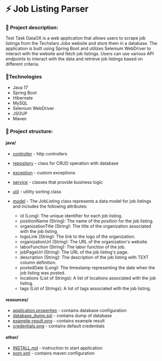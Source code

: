 # ⚡ Job Listing Parser

### 📄 Project description:

Test Task DataOX is a web application that allows users to scrape job listings from the Techstars Jobs website and store them in a database. 
The application is built using Spring Boot and utilizes Selenium WebDriver to interact with the website and fetch job listings. 
Users can use various API endpoints to interact with the data and retrieve job listings based on different criteria.

### 🔨Technologies
- Java 17 
- Spring Boot 
- Hibernate 
- MySQL 
- Selenium WebDriver 
- JSOUP
- Maven


### 📂 Project structure:
#### java/
- [controller](src%2Fmain%2Fjava%2Fcom%2Fexample%2Ftesttaskdataox%2Fcontroller) - http controllers
- [repository](src%2Fmain%2Fjava%2Fcom%2Fexample%2Ftesttaskdataox%2Frepository) - class for CRUD operation with database
- [exception](src%2Fmain%2Fjava%2Fcom%2Fexample%2Ftesttaskdataox%2Fexception) - custom exceptions
- [service](src%2Fmain%2Fjava%2Fcom%2Fexample%2Ftesttaskdataox%2Fservice) - classes that provide business logic
- [util](src%2Fmain%2Fjava%2Fcom%2Fexample%2Ftesttaskdataox%2Futil) - utility sorting class
- [model](src%2Fmain%2Fjava%2Fcom%2Fexample%2Ftesttaskdataox%2Fmodel) - 
  The JobListing class represents a data model for job listings and includes the following attributes:
  
  - id (Long): The unique identifier for each job listing.
  - positionName (String): The name of the position for the job listing.
  -  organizationTitle (String): The title of the organization associated with the job listing.
  - logoLink (String): The link to the logo of the organization.
  -  organizationUrl (String): The URL of the organization's website.
  -  laborFunction (String): The labor function of the job.
  -  jobPageUrl (String): The URL of the job listing's page.
  -  description (String): The description of the job listing with TEXT column definition.
  -  postedDate (Long): The timestamp representing the date when the job listing was posted.
  -  locations (List of Strings): A list of locations associated with the job listing.
  -  tags (List of Strings): A list of tags associated with the job listing.
#### resources/
- [application.properties](src%2Fmain%2Fresources%2Fapplication.properties) - contains database configuration
- [database_dump.sql](src%2Fmain%2Fresources%2Fdatabase_dump.sql) - contains dump of database
- [example-result.png](src%2Fmain%2Fresources%2Fexample-result.png) - contains example result
- [credentials.png](src%2Fmain%2Fresources%2Fcredentials.png) - contains default credentials

#### other/

- [INSTALL.md](INSTALL.md) - instruction to start application
- [pom.xml](pom.xml) - contains maven configuration


